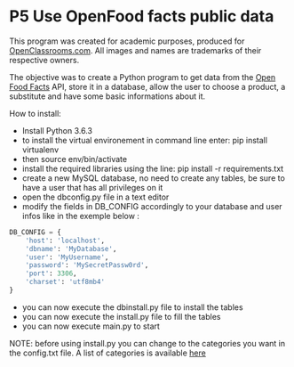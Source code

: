 # P5 Use OpenFood facts public data

This program was created for academic
purposes, produced for [OpenClassrooms.com](https://openclassrooms.com/). All images and names are trademarks
of their respective owners.

The objective was to create a Python program to 
get data from the [Open Food Facts](https://world.openfoodfacts.org/) API,
store it in a database,
allow the user to choose a product, a substitute and have some basic informations about it.

How to install:
- Install Python 3.6.3
- to install the virtual environement in command line enter: pip install virtualenv 
- then source env/bin/activate
- install the required libraries using the line:  pip install -r requirements.txt
- create a new MySQL database, no need to create any tables, be sure to have a user that has all privileges on it
- open the dbconfig.py file in a text editor
- modify the fields in DB_CONFIG accordingly to your database and user infos like in the exemple below :
```python
DB_CONFIG = {
    'host': 'localhost',
    'dbname': 'MyDatabase',
    'user': 'MyUsername',
    'password': 'MySecretPassw0rd',
    'port': 3306,
    'charset': 'utf8mb4'
}
```
- you can now execute the dbinstall.py file to install the tables
- you can now execute the install.py file to fill the tables
- you can now execute main.py to start

NOTE: before using install.py you can change to the categories you want in the config.txt file. A list of categories is available [here](https://fr.openfoodfacts.org/categories)

